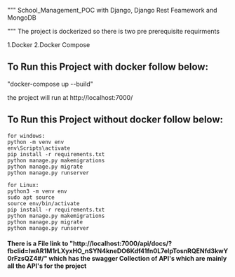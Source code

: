"""
School_Management_POC with Django, Django Rest Feamework and MongoDB

"""
The project is dockerized so there is two pre prerequisite requirments 

1.Docker
2.Docker Compose 

## To Run this Project with docker follow below:

"docker-compose up --build"

the project will run at 
http://localhost:7000/

## To Run this Project without docker follow below:
```
for windows:
python -m venv env
env\Scripts\activate
pip install -r requirements.txt
python manage.py makemigrations
python manage.py migrate
python manage.py runserver
```
```
for Linux:
python3 -m venv env
sudo apt source 
source env/bin/activate
pip install -r requirements.txt
python manage.py makemigrations
python manage.py migrate
python manage.py runserver
```

#### There is a File link to "http://localhost:7000/api/docs/?fbclid=IwAR1M1rLXyxHO_nSYN4kneDO6Kdf41fn0L7elpTosnRQENfd3kwY0rFzsQZ4#/" which has the swagger Collection of API's which are mainly all the API's for the project 



